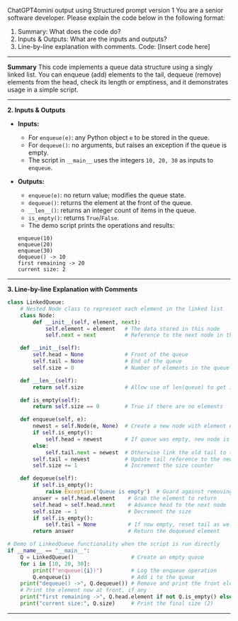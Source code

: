 ChatGPT4omini output using Structured prompt version 1
You are a senior software developer. Please explain the code below in the following format:
1. Summary: What does the code do?
2. Inputs & Outputs: What are the inputs and outputs?
3. Line-by-line explanation with comments.
Code:
[Insert code here]

-----------------------------------------------------------------------------------------------------
**Summary**
This code implements a queue data structure using a singly linked list. You can enqueue (add) elements to the tail, dequeue (remove) elements from the head, check its length or emptiness, and it demonstrates usage in a simple script.

---

**2. Inputs & Outputs**

* **Inputs:**

  * For `enqueue(e)`: any Python object `e` to be stored in the queue.
  * For `dequeue()`: no arguments, but raises an exception if the queue is empty.
  * The script in `__main__` uses the integers `10, 20, 30` as inputs to `enqueue`.

* **Outputs:**

  * `enqueue(e)`: no return value; modifies the queue state.
  * `dequeue()`: returns the element at the front of the queue.
  * `__len__()`: returns an integer count of items in the queue.
  * `is_empty()`: returns `True`/`False`.
  * The demo script prints the operations and results:

  ```
  enqueue(10)
  enqueue(20)
  enqueue(30)
  dequeue() -> 10
  first remaining -> 20
  current size: 2
  ```

---

**3. Line-by-line Explanation with Comments**

```python
class LinkedQueue:
    # Nested Node class to represent each element in the linked list
    class Node:
        def __init__(self, element, next):
            self.element = element   # The data stored in this node
            self.next = next         # Reference to the next node in the list

    def __init__(self):
        self.head = None             # Front of the queue
        self.tail = None             # End of the queue
        self.size = 0                # Number of elements in the queue

    def __len__(self):
        return self.size             # Allow use of len(queue) to get its size

    def is_empty(self):
        return self.size == 0        # True if there are no elements

    def enqueue(self, e):
        newest = self.Node(e, None)  # Create a new node with element e
        if self.is_empty():
            self.head = newest       # If queue was empty, new node is also the head
        else:
            self.tail.next = newest  # Otherwise link the old tail to the new node
        self.tail = newest           # Update tail reference to the new node
        self.size += 1               # Increment the size counter

    def dequeue(self):
        if self.is_empty():
            raise Exception('Queue is empty')  # Guard against removing from empty queue
        answer = self.head.element    # Grab the element to return
        self.head = self.head.next    # Advance head to the next node
        self.size -= 1                # Decrement the size
        if self.is_empty():
            self.tail = None          # If now empty, reset tail as well
        return answer                 # Return the dequeued element

# Demo of LinkedQueue functionality when the script is run directly
if __name__ == "__main__":
    Q = LinkedQueue()                  # Create an empty queue
    for i in [10, 20, 30]:
        print(f"enqueue({i})")         # Log the enqueue operation
        Q.enqueue(i)                   # Add i to the queue
    print("dequeue() ->", Q.dequeue()) # Remove and print the front element (10)
    # Print the element now at front, if any
    print("first remaining ->", Q.head.element if not Q.is_empty() else None)
    print("current size:", Q.size)     # Print the final size (2)
```

-----------------------------------------------------------------------------------------------------